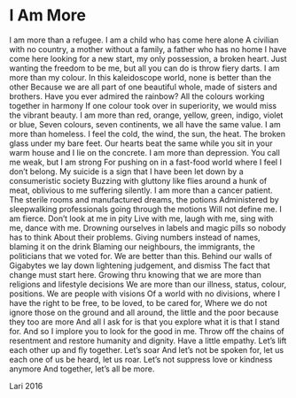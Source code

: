 # I Am More

I am more than a refugee. I am a child who has come here alone
A civilian with no country, a mother without a family, a father who has no home
I have come here looking for a new start, my only possession, a broken heart.
Just wanting the freedom to be me, but all you can do is throw fiery darts.
I am more than my colour. In this kaleidoscope world, none is better than the other
Because we are all part of one beautiful whole, made of sisters and brothers.
Have you ever admired the rainbow? All the colours working together in harmony
If one colour took over in superiority, we would miss the vibrant beauty.
I am more than red, orange, yellow, green, indigo, violet or blue,
Seven colours, seven continents, we all have the same value.
I am more than homeless. I feel the cold, the wind, the sun, the heat. The broken glass under my bare feet.
Our hearts beat the same while you sit in your warm house and I lie on the concrete.
I am more than depression. You call me weak, but I am strong
For pushing on in a fast-food world where I feel I don’t belong.
My suicide is a sign that I have been let down by a consumeristic society
Buzzing with gluttony like flies around a hunk of meat, oblivious to me suffering silently.
I am more than a cancer patient. The sterile rooms and manufactured dreams, the potions
Administered by sleepwalking professionals going through the motions
Will not define me. I am fierce. Don’t look at me in pity
Live with me, laugh with me, sing with me, dance with me.
Drowning ourselves in labels and magic pills so nobody has to think
About their problems. Giving numbers instead of names, blaming it on the drink
Blaming our neighbours, the immigrants, the politicians that we voted for. We are better than this.
Behind our walls of Gigabytes we lay down lightening judgement, and dismiss
The fact that change must start here. Growing thru knowing that we are more than religions and lifestyle decisions
We are more than our illness, status, colour, positions. We are people with visions
Of a world with no divisions, where I have the right to be free, to be loved, to be cared for,
Where we do not ignore those on the ground and all around, the little and the poor because they too are more
And all I ask for is that you explore what it is that I stand for. And so I implore you to look for the good in me.
Throw off the chains of resentment and restore humanity and dignity. Have a little empathy.
Let’s lift each other up and fly together. Let’s soar
And let’s not be spoken for, let us each one of us be heard, let us roar.
Let’s not suppress love or kindness anymore
And together, let’s all be more.

Lari 2016
